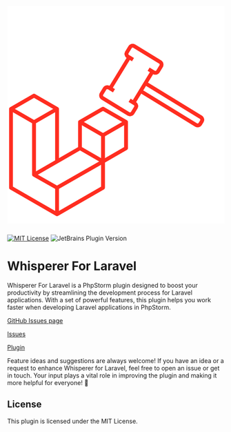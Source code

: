 # ![Whisperer For Laravel](src/main/resources/META-INF/pluginIcon.svg)

[![MIT License](https://img.shields.io/badge/License-MIT-green.svg)](https://choosealicense.com/licenses/mit/)
![JetBrains Plugin Version](https://img.shields.io/jetbrains/plugin/v/at.alirezamoh.idea_whisperer_for_laravel)

# Whisperer For Laravel

Whisperer For Laravel is a PhpStorm plugin designed to boost your productivity by streamlining the development process for Laravel applications. With a set of powerful features, this plugin helps you work faster when developing Laravel applications in PhpStorm.

[GitHub Issues page](https://alireza-moh.github.io/idea-whisperer-for-laravel-docs/)

[Issues](https://github.com/Alireza-Moh/idea_whisperer_for_laravel/issues)

[Plugin](https://plugins.jetbrains.com/plugin/26042-whisperer-for-laravel)

Feature ideas and suggestions are always welcome! If you have an idea or a request to enhance Whisperer for Laravel,
feel free to open an issue or get in touch. Your input plays a vital role in improving the plugin
and making it more helpful for everyone! 🚀

## License

This plugin is licensed under the MIT License.


